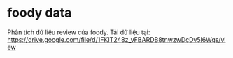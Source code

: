 # foody data
Phân tích dữ liệu review của foody. Tải dữ liệu tại: https://drive.google.com/file/d/1FKIT248z_vFBARDB8tnwzwDcDv5l6Wqs/view
